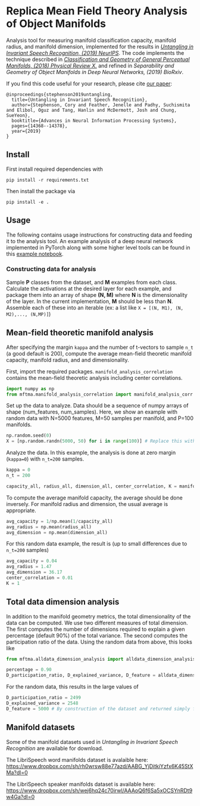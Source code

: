 # Replica Mean Field Theory Analysis of Object Manifolds

Analysis tool for measuring manifold classification capacity, manifold radius, and manifold dimension, implemented for the results in *[Untangling in Invariant Speech Recognition, (2019) NeurIPS](https://arxiv.org/abs/2003.01787)*.  The code implements the technique described in *[Classification and Geometry of General Perceptual Manifolds, (2018) Physical Review X.](https://journals.aps.org/prx/abstract/10.1103/PhysRevX.8.031003)* and refined in *Separability and Geometry of Object Manifolds in Deep Neural Networks, (2019) BioRxiv*. 

If you find this code useful for your research, please cite [our paper](https://arxiv.org/abs/2003.01787):  
```
@inproceedings{stephenson2019untangling,
  title={Untangling in Invariant Speech Recognition},
  author={Stephenson, Cory and Feather, Jenelle and Padhy, Suchismita and Elibol, Oguz and Tang, Hanlin and McDermott, Josh and Chung, SueYeon},
  booktitle={Advances in Neural Information Processing Systems},
  pages={14368--14378},
  year={2019}
}
```

## Install

First install required dependencies with
```
pip install -r requirements.txt
```

Then install the package via
```
pip install -e .
```
## Usage
The following contains usage instructions for constructing data and feeding it to the analysis tool. An example analysis of a deep neural network implemented in PyTorch along with some higher level tools can be found in this [example notebook](examples/MFTMA_VGG16_example.ipynb).

### Constructing data for analysis
Sample **P** classes from the dataset, and **M** examples from each class.  Calculate the activations at the desired layer for each example, and package them into an array of shape **(N, M)** where **N** is the dimensionality of the layer.  In the current implementation, **M** should be less than **N**.  Assemble each of these into an iterable (ex: a list like `X = [(N, M1), (N, M2),..., (N,MP)]`)

## Mean-field theoretic manifold analysis
After specifying the margin `kappa` and the number of t-vectors to sample `n_t` (a good default is 200), compute the average mean-field theoretic manifold capacity, manifold radius, and and dimensionality.

First, import the required packages.  `manifold_analysis_correlation` contains the mean-field theoretic analysis including center correlations.
```python
import numpy as np
from mftma.manifold_analysis_correlation import manifold_analysis_corr
```
Set up the data to analyze. Data should be a sequence of numpy arrays of shape (num_features, num_samples). Here, we show an example with random data with N=5000 features, M=50 samples per manifold, and P=100 manifolds.
```python 
np.random.seed(0)
X = [np.random.randn(5000, 50) for i in range(100)] # Replace this with data to analyze
```
Analyze the data.  In this example, the analysis is done at zero margin (`kappa=0`) with `n_t=200` samples.
```python
kappa = 0
n_t = 200

capacity_all, radius_all, dimension_all, center_correlation, K = manifold_analysis_corr(X, kappa, n_t)
```
To compute the average manifold capacity, the average should be done inversely. For manifold radius and dimension, the usual average is appropriate.
```python
avg_capacity = 1/np.mean(1/capacity_all)
avg_radius = np.mean(radius_all)
avg_dimension = np.mean(dimension_all)
```
For this random data example, the result is (up to small differences due to `n_t=200` samples)
```python
avg_capacity = 0.04
avg_radius = 1.47
avg_dimension = 36.17
center_correlation = 0.01
K = 1
```

## Total data dimension analysis
In addition to the manifold geometry metrics, the total dimensionality of the data can be computed. We use two different measures of total dimension. The first computes the number of dimensions required to explain a given percentage (default 90%) of the total variance. The second computes the participation ratio of the data. Using the random data from above, this looks like
```python
from mftma.alldata_dimension_analysis import alldata_dimension_analysis

percentage = 0.90
D_participation_ratio, D_explained_variance, D_feature = alldata_dimension_analysis(X, perc=percentage)
```
For the random data, this results in the large values of
```python
D_participation_ratio = 2499
D_explained_variance = 2548
D_feature = 5000 # By construction of the dataset and returned simply for convenience
```
## Manifold datasets
Some of the manifold datasets used in *Untangling in Invariant Speech Recognition* are available for download.

The LibriSpeech word manifolds dataset is avalaible here:
https://www.dropbox.com/sh/rh0wrsw88e77azd/AABG_YjDitkiYzfx6K45StXMa?dl=0

The LibriSpeech speaker manifolds dataset is available here:
https://www.dropbox.com/sh/wej6hq24c70irwl/AAAoQ6f6Sa5xOCSYnRDt9w4Ga?dl=0
